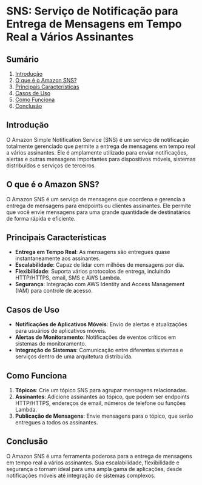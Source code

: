 # SNS: Serviço de Notificação para Entrega de Mensagens em Tempo Real a Vários Assinantes

## Sumário
1. [Introdução](#introdução)
2. [O que é o Amazon SNS?](#o-que-é-o-amazon-sns)
3. [Principais Características](#principais-características)
4. [Casos de Uso](#casos-de-uso)
5. [Como Funciona](#como-funciona)
6. [Conclusão](#conclusão)

## Introdução
O Amazon Simple Notification Service (SNS) é um serviço de notificação totalmente gerenciado que permite a entrega de mensagens em tempo real a vários assinantes. Ele é amplamente utilizado para enviar notificações, alertas e outras mensagens importantes para dispositivos móveis, sistemas distribuídos e serviços de terceiros.

## O que é o Amazon SNS?
O Amazon SNS é um serviço de mensagens que coordena e gerencia a entrega de mensagens para endpoints ou clientes assinantes. Ele permite que você envie mensagens para uma grande quantidade de destinatários de forma rápida e eficiente.

## Principais Características
- **Entrega em Tempo Real**: As mensagens são entregues quase instantaneamente aos assinantes.
- **Escalabilidade**: Capaz de lidar com milhões de mensagens por dia.
- **Flexibilidade**: Suporta vários protocolos de entrega, incluindo HTTP/HTTPS, email, SMS e AWS Lambda.
- **Segurança**: Integração com AWS Identity and Access Management (IAM) para controle de acesso.

## Casos de Uso
- **Notificações de Aplicativos Móveis**: Envio de alertas e atualizações para usuários de aplicativos móveis.
- **Alertas de Monitoramento**: Notificações de eventos críticos em sistemas de monitoramento.
- **Integração de Sistemas**: Comunicação entre diferentes sistemas e serviços dentro de uma arquitetura distribuída.

## Como Funciona
1. **Tópicos**: Crie um tópico SNS para agrupar mensagens relacionadas.
2. **Assinantes**: Adicione assinantes ao tópico, que podem ser endpoints HTTP/HTTPS, endereços de email, números de telefone ou funções Lambda.
3. **Publicação de Mensagens**: Envie mensagens para o tópico, que serão entregues a todos os assinantes.

## Conclusão
O Amazon SNS é uma ferramenta poderosa para a entrega de mensagens em tempo real a vários assinantes. Sua escalabilidade, flexibilidade e segurança o tornam ideal para uma ampla gama de aplicações, desde notificações móveis até integração de sistemas complexos.
